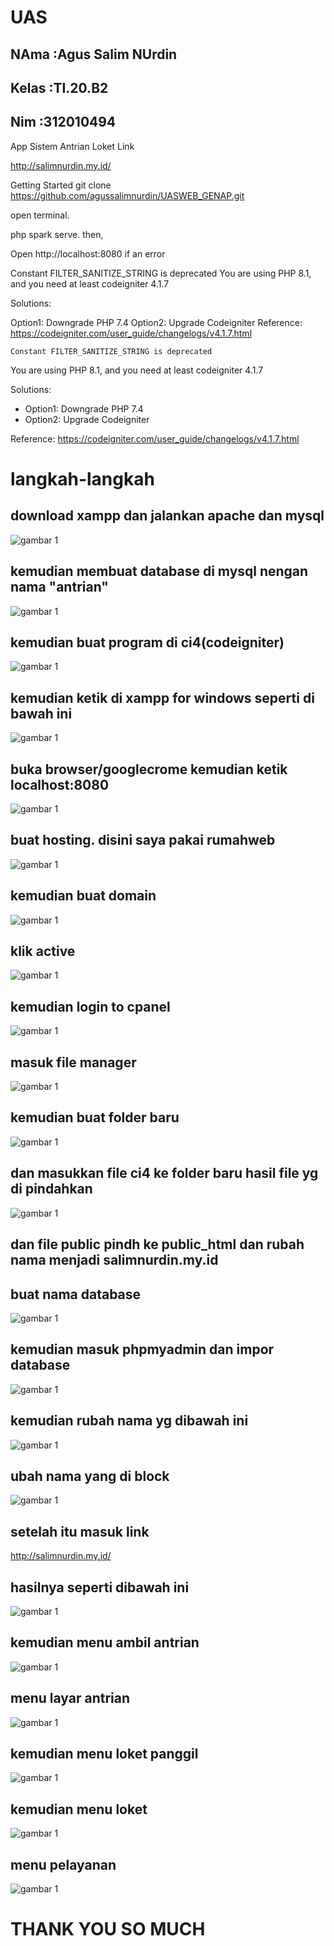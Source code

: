 # UAS
## NAma    :Agus Salim NUrdin
## Kelas   :TI.20.B2
## Nim     :312010494

App Sistem Antrian Loket
Link

http://salimnurdin.my.id/


Getting Started
git clone https://github.com/agussalimnurdin/UASWEB_GENAP.git

open terminal.

php spark serve.
then,

Open http://localhost:8080
if an error

Constant FILTER_SANITIZE_STRING is deprecated
You are using PHP 8.1, and you need at least codeigniter 4.1.7

Solutions:

Option1: Downgrade PHP 7.4
Option2: Upgrade Codeigniter
Reference: https://codeigniter.com/user_guide/changelogs/v4.1.7.html
```shell
Constant FILTER_SANITIZE_STRING is deprecated
```

You are using PHP 8.1, and you need at least codeigniter 4.1.7

Solutions:

- Option1: Downgrade PHP 7.4
- Option2: Upgrade Codeigniter

Reference: https://codeigniter.com/user_guide/changelogs/v4.1.7.html


# langkah-langkah
## download xampp dan jalankan apache dan mysql

![gambar 1](screenshot/2.jpg)

 ## kemudian membuat database di mysql nengan nama "antrian"

 ![gambar 1](screenshot/1.jpg)

 ## kemudian buat program di ci4(codeigniter)

 ![gambar 1](screenshot/3.jpg)

 ## kemudian ketik di xampp for windows seperti di bawah ini

 ![gambar 1](screenshot/4.png)

 ## buka browser/googlecrome kemudian ketik localhost:8080

 ![gambar 1](screenshot/5.png)

 ## buat hosting. disini saya pakai rumahweb 

 ![gambar 1](screenshot/6.png)

 ## kemudian buat domain

 ![gambar 1](screenshot/7.jpg)

 ## klik  active

![gambar 1](screenshot/9.jpg)


 ## kemudian login to cpanel

 ![gambar 1](screenshot/10.png)


 ## masuk file manager

![gambar 1](screenshot/11.jpg)


 ## kemudian buat folder baru

![gambar 1](screenshot/12.jpg)


 ## dan masukkan file ci4 ke folder baru hasil file yg di pindahkan

![gambar 1](screenshot/13.png)


 ## dan file public pindh ke public_html dan rubah nama menjadi salimnurdin.my.id
 ## buat nama database

![gambar 1](screenshot/14.png)


 ## kemudian masuk phpmyadmin dan impor database 

![gambar 1](screenshot/15.png)


 ## kemudian rubah nama yg dibawah ini

 ![gambar 1](screenshot/16.png)



 ## ubah nama yang di block

![gambar 1](screenshot/17.png)


## setelah itu masuk link 

http://salimnurdin.my.id/


## hasilnya seperti dibawah ini

![gambar 1](screenshot/18.png)


## kemudian menu ambil antrian

![gambar 1](screenshot/19.png)


## menu layar antrian

![gambar 1](screenshot/20.png)


## kemudian menu loket panggil

![gambar 1](screenshot/21.png)

## kemudian menu loket

![gambar 1](screenshot/22.png)

## menu pelayanan 

![gambar 1](screenshot/23.png)

# THANK YOU SO MUCH